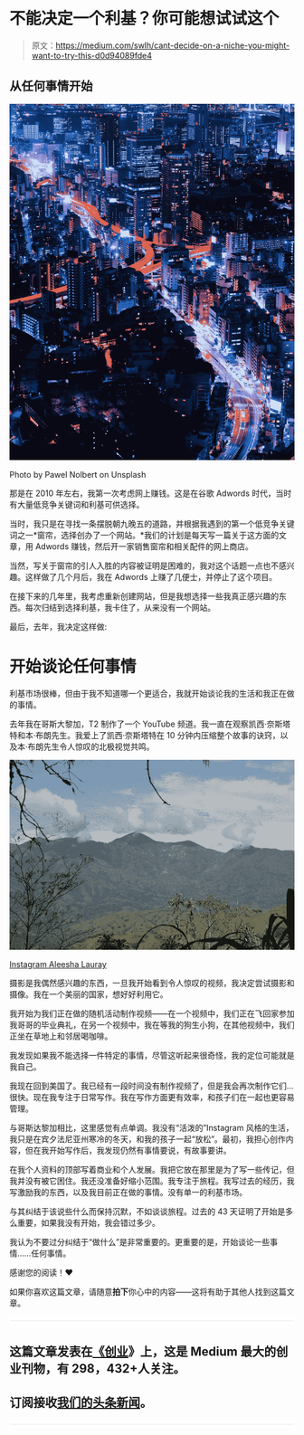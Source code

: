 # 不能决定一个利基？你可能想试试这个

> 原文：<https://medium.com/swlh/cant-decide-on-a-niche-you-might-want-to-try-this-d0d94089fde4>

## 从任何事情开始

![](img/16bc578b08c636acc931ca0cc5ea7350.png)

Photo by Pawel Nolbert on Unsplash

那是在 2010 年左右，我第一次考虑网上赚钱。这是在谷歌 Adwords 时代，当时有大量低竞争关键词和利基可供选择。

当时，我只是在寻找一条摆脱朝九晚五的道路，并根据我遇到的第一个低竞争关键词之一*窗帘，选择创办了一个网站。*我们的计划是每天写一篇关于这方面的文章，用 Adwords 赚钱，然后开一家销售窗帘和相关配件的网上商店。

当然，写关于窗帘的引人入胜的内容被证明是困难的，我对这个话题一点也不感兴趣。这样做了几个月后，我在 Adwords 上赚了几便士，并停止了这个项目。

在接下来的几年里，我考虑重新创建网站，但是我想选择一些我真正感兴趣的东西。每次归结到选择利基，我卡住了，从来没有一个网站。

最后，去年，我决定这样做:

# 开始谈论任何事情

利基市场很棒，但由于我不知道哪一个更适合，我就开始谈论我的生活和我正在做的事情。

去年我在哥斯大黎加，T2 制作了一个 YouTube 频道。我一直在观察凯西·奈斯塔特和本·布朗先生。我爱上了凯西·奈斯塔特在 10 分钟内压缩整个故事的诀窍，以及本·布朗先生令人惊叹的北极视觉共鸣。

![](img/91e6d5f969e6f635e1710f90d560c794.png)

[Instagram Aleesha Lauray](http://www.instagram.com/aleeshalauray)

摄影是我偶然感兴趣的东西，一旦我开始看到令人惊叹的视频，我决定尝试摄影和摄像。我在一个美丽的国家，想好好利用它。

我开始为我们正在做的随机活动制作视频——在一个视频中，我们正在飞回家参加我哥哥的毕业典礼，在另一个视频中，我在等我的狗生小狗，在其他视频中，我们正坐在草地上和邻居喝咖啡。

我发现如果我不能选择一件特定的事情，尽管这听起来很奇怪，我的定位可能就是我自己。

我现在回到美国了。我已经有一段时间没有制作视频了，但是我会再次制作它们…很快。现在我专注于日常写作。我在写作方面更有效率，和孩子们在一起也更容易管理。

与哥斯达黎加相比，这里感觉有点单调。我没有“活泼的”Instagram 风格的生活，我只是在宾夕法尼亚州寒冷的冬天，和我的孩子一起“放松”。最初，我担心创作内容，但在我开始写作后，我发现仍然有事情要说，有故事要讲。

在我个人资料的顶部写着商业和个人发展。我把它放在那里是为了写一些传记，但我并没有被它困住。我还没准备好缩小范围。我专注于旅程。我写过去的经历，我写激励我的东西，以及我目前正在做的事情。没有单一的利基市场。

与其纠结于该说些什么而保持沉默，不如谈谈旅程。过去的 43 天证明了开始是多么重要，如果我没有开始，我会错过多少。

我认为不要过分纠结于“做什么”是非常重要的。更重要的是，开始谈论一些事情……任何事情。

感谢您的阅读！❤

如果你喜欢这篇文章，请随意**拍下**你心中的内容——这将有助于其他人找到这篇文章。

![](img/731acf26f5d44fdc58d99a6388fe935d.png)

## 这篇文章发表在[《创业](https://medium.com/swlh)》上，这是 Medium 最大的创业刊物，有 298，432+人关注。

## 订阅接收[我们的头条新闻](http://growthsupply.com/the-startup-newsletter/)。

![](img/731acf26f5d44fdc58d99a6388fe935d.png)